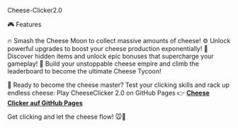 Cheese-Clicker2.0

🎮 Features

🔥 Smash the Cheese Moon to collect massive amounts of cheese!
⚙️ Unlock powerful upgrades to boost your cheese production exponentially!
💎 Discover hidden items and unlock epic bonuses that supercharge your gameplay!
🏰 Build your unstoppable cheese empire and climb the leaderboard to become the ultimate Cheese Tycoon!

🚀 Ready to become the cheese master?
Test your clicking skills and rack up endless cheese:
Play CheeseClicker 2.0 on GitHub Pages 
👉 **[Cheese Clicker auf GitHub Pages](https://megahamster0.github.io/Cheese-Clicker2.0/)**  

Get clicking and let the cheese flow! 🐭🧀